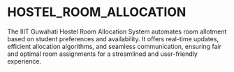 # HOSTEL_ROOM_ALLOCATION
The IIIT Guwahati Hostel Room Allocation System automates room allotment based on student preferences and availability. It offers real-time updates, efficient allocation algorithms, and seamless communication, ensuring fair and optimal room assignments for a streamlined and user-friendly experience.
